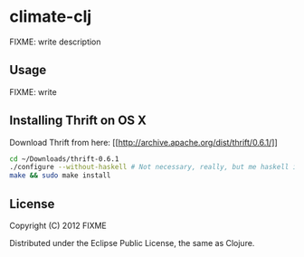 # climate-clj

FIXME: write description

## Usage

FIXME: write

## Installing Thrift on OS X

Download Thrift from here: [[http://archive.apache.org/dist/thrift/0.6.1/]]

```bash
cd ~/Downloads/thrift-0.6.1
./configure --without-haskell # Not necessary, really, but me haskell installation screwed this up
make && sudo make install
```

## License

Copyright (C) 2012 FIXME

Distributed under the Eclipse Public License, the same as Clojure.

